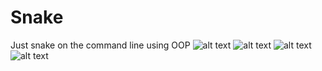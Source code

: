 # Snake
Just snake on the command line using OOP
![alt text](https://cdn.discordapp.com/attachments/360812702773411845/605074513214046240/unknown.png)
![alt text](https://cdn.discordapp.com/attachments/360812702773411845/605075227139112974/unknown.png)
![alt text](https://cdn.discordapp.com/attachments/360812702773411845/605075400481046554/unknown.png)
![alt text](https://cdn.discordapp.com/attachments/360812702773411845/605075689019932686/unknown.png)
